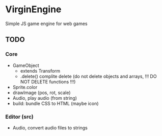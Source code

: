 # VirginEngine

Simple JS game engine for web games

## TODO

### Core

- GameObject
  - extends Transform
  - .delete() complite delete (do not delete objects and arrays, !!! DO NOT DELETE functions !!!)
- Sprite.color
- drawImage (pos, rot, scale)
- Audio, play audio (from string)
- build: bundle CSS to HTML (maybe icon)

### Editor (src)

- Audio, convert audio files to strings
